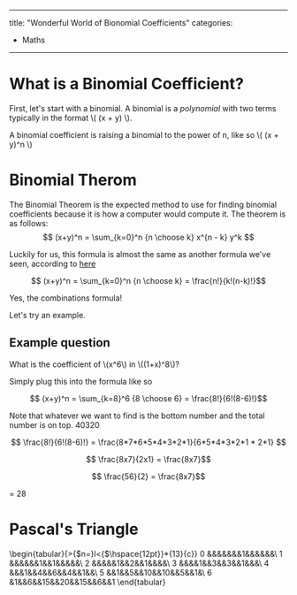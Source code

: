 


---
title: "Wonderful World of Bionomial Coefficients"
categories:
  - Maths
---

# What is a Binomial Coefficient?

First, let's start with a binomial.
A binomial is a _polynomial_ with two terms typically in the format \\( (x + y) \\).

A binomial coefficient is raising a binomial to the power of n, like so \\( (x + y)^n \\)

# Binomial Therom

The Binomial Theorem is the expected method to use for finding binomial coefficients because it is how a computer would compute it.
The theorem is as follows:
$$ (x+y)^n = \sum_{k=0}^n {n \choose k} x^{n - k} y^k $$

Luckily for us, this formula is almost the same as another formula we've seen, according to [here](http://www.purplemath.com/modules/binomial.htm)

$$ (x+y)^n = \sum_{k=0}^n {n \choose k} = \frac{n!}{k!(n-k)!}$$

Yes, the combinations formula! 

Let's try an example.

## Example question

What is the coefficient of \\(x^6\\) in \\((1+x)^8\\)?

Simply plug this into the formula like so

$$ (x+y)^n = \sum_{k=8}^6 {8 \choose 6} = \frac{8!}{6!(8-6)!}$$

Note that whatever we want to find is the bottom number and the total number is on top.
40320 

$$ \frac{8!}{6!(8-6)!} = \frac{8*7*6*5*4*3*2*1}{6*5*4*3*2*1 * 2*1} $$ 

$$ \frac{8x7}{2x1} = \frac{8x7}$$

$$ \frac{56}{2} = \frac{8x7}$$

= 28

# Pascal's Triangle
\begin{tabular}{>{$n=}l<{$\hspace{12pt}}*{13}{c}}
0 &&&&&&&1&&&&&&\\
1 &&&&&&1&&1&&&&&\\
2 &&&&&1&&2&&1&&&&\\
3 &&&&1&&3&&3&&1&&&\\
4 &&&1&&4&&6&&4&&1&&\\
5 &&1&&5&&10&&10&&5&&1&\\
6 &1&&6&&15&&20&&15&&6&&1
\end{tabular}